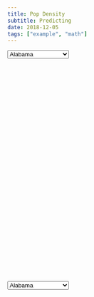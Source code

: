 ```yaml
---
title: Pop Density
subtitle: Predicting
date: 2018-12-05
tags: ["example", "math"]
---
```






<select id="myState" onchange="drawChart()">
    <option value="01" selected>Alabama
	<option value="02">Alaska
	<option value="04">Arizona
	<option value="05">Arkansas
	<option value="06">California
	<option value="08">Colorado
	<option value="09">Connecticut
	<option value="10">Delaware
	<option value="11">District of Columbia
	<option value="12">Florida
	<option value="13">Georgia
	<option value="15">Hawaii
	<option value="16">Idaho
	<option value="17">Illinois
	<option value="18">Indiana
	<option value="19">Iowa
	<option value="20">Kansas
	<option value="21">Kentucky
	<option value="22">Louisiana
	<option value="23">Maine
	<option value="24">Maryland
	<option value="25">Massachusetts
	<option value="26">Michigan
	<option value="27">Minnesota
	<option value="28">Mississippi
	<option value="29">Missouri
	<option value="30">Montana
	<option value="31">Nebraska
	<option value="32">Nevada
	<option value="33">New Hampshire
	<option value="34">New Jersey
	<option value="35">New Mexico
	<option value="36">New York
	<option value="37">North Carolina
	<option value="38">North Dakota
	<option value="39">Ohio
	<option value="40">Oklahoma
	<option value="41">Oregon
	<option value="42">Pennsylvania
	<option value="44">Rhode Island
	<option value="45">South Carolina
	<option value="46">South Dakota
	<option value="47">Tennessee
	<option value="48">Texas
	<option value="49">Utah
	<option value="50">Vermont
	<option value="51">Virginia
	<option value="53">Washington
	<option value="54">West Virginia
	<option value="55">Wisconsin
	<option value="56">Wyoming
</select>


<div id="histogram_div" style="width: 900px; height: 500px"></div>

<select id="myStateAge" onchange="drawChart()">
    <option value="01" selected>Alabama
	<option value="02">Alaska
	<option value="04">Arizona
	<option value="05">Arkansas
	<option value="06">California
	<option value="08">Colorado
	<option value="09">Connecticut
	<option value="10">Delaware
	<option value="11">District of Columbia
	<option value="12">Florida
	<option value="13">Georgia
	<option value="15">Hawaii
	<option value="16">Idaho
	<option value="17">Illinois
	<option value="18">Indiana
	<option value="19">Iowa
	<option value="20">Kansas
	<option value="21">Kentucky
	<option value="22">Louisiana
	<option value="23">Maine
	<option value="24">Maryland
	<option value="25">Massachusetts
	<option value="26">Michigan
	<option value="27">Minnesota
	<option value="28">Mississippi
	<option value="29">Missouri
	<option value="30">Montana
	<option value="31">Nebraska
	<option value="32">Nevada
	<option value="33">New Hampshire
	<option value="34">New Jersey
	<option value="35">New Mexico
	<option value="36">New York
	<option value="37">North Carolina
	<option value="38">North Dakota
	<option value="39">Ohio
	<option value="40">Oklahoma
	<option value="41">Oregon
	<option value="42">Pennsylvania
	<option value="44">Rhode Island
	<option value="45">South Carolina
	<option value="46">South Dakota
	<option value="47">Tennessee
	<option value="48">Texas
	<option value="49">Utah
	<option value="50">Vermont
	<option value="51">Virginia
	<option value="53">Washington
	<option value="54">West Virginia
	<option value="55">Wisconsin
	<option value="56">Wyoming
</select>


<div id="histogram_div_age" style="width: 900px; height: 500px"></div>



